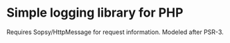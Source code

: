 # Simple logging library for PHP
Requires Sopsy/HttpMessage for request information. Modeled after PSR-3.